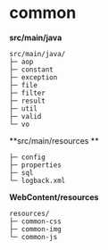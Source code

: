# common 


**src/main/java**   

```
src/main/java/
├─ aop
├─ constant 
├─ exception 
├─ file 
├─ filter 
├─ result 
├─ util 
├─ valid
└─ vo

```



**src/main/resources **

```
├─ config
├─ properties
├─ sql 
└─ logback.xml
```

	
	
**WebContent/resources**

```
resources/
├─ common-css
├─ common-img
└─ common-js

```